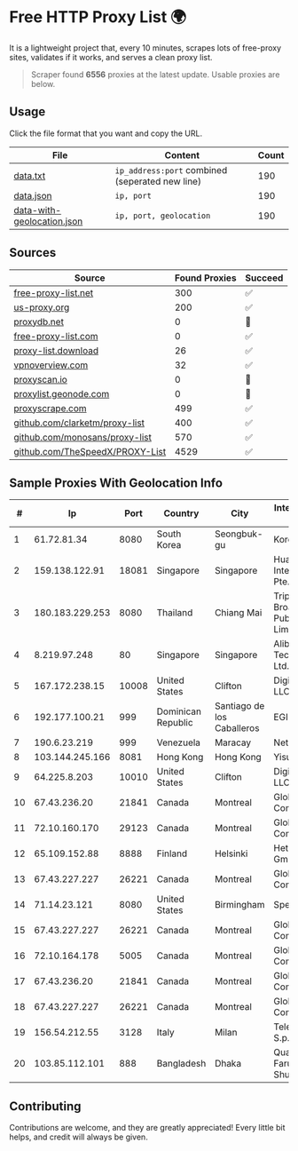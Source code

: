 
# Free HTTP Proxy List 🌍

It is a lightweight project that, every 10 minutes, scrapes lots of free-proxy sites, validates if it works, and serves a clean proxy list.


> Scraper found **6556** proxies at the latest update. Usable proxies are below.

## Usage

Click the file format that you want and copy the URL.


|File|Content|Count|
|----|-------|-----|
|[data.txt](https://raw.githubusercontent.com/themiralay/Proxy-List-World/master/data.txt)|`ip_address:port` combined (seperated new line)|190|
|[data.json](https://raw.githubusercontent.com/themiralay/Proxy-List-World/master/data.json)|`ip, port`|190|
|[data-with-geolocation.json](https://raw.githubusercontent.com/themiralay/Proxy-List-World/master/data-with-geolocation.json)|`ip, port, geolocation`|190|

## Sources

|Source|Found Proxies|Succeed|
|------|-------------|-------|
|[free-proxy-list.net](https://free-proxy-list.net)|300|✅|
|[us-proxy.org](https://www.us-proxy.org)|200|✅|
|[proxydb.net](http://proxydb.net)|0|🚫|
|[free-proxy-list.com](https://free-proxy-list.com/?page=&port=&type%5B%5D=http&type%5B%5D=https&up_time=0&search=Search)|0|✅|
|[proxy-list.download](https://www.proxy-list.download/HTTP)|26|✅|
|[vpnoverview.com](https://vpnoverview.com/privacy/anonymous-browsing/free-proxy-servers)|32|✅|
|[proxyscan.io](https://www.proxyscan.io)|0|🚫|
|[proxylist.geonode.com](https://proxylist.geonode.com/api/proxy-list?limit=300&page=1&sort_by=lastChecked&sort_type=desc&protocols=http,https)|0|🚫|
|[proxyscrape.com](https://api.proxyscrape.com/v2/?request=displayproxies&protocol=http&timeout=10000&country=all&ssl=all&anonymity=all)|499|✅|
|[github.com/clarketm/proxy-list](https://raw.githubusercontent.com/clarketm/proxy-list/master/proxy-list-raw.txt)|400|✅|
|[github.com/monosans/proxy-list](https://raw.githubusercontent.com/monosans/proxy-list/main/proxies/http.txt)|570|✅|
|[github.com/TheSpeedX/PROXY-List](https://raw.githubusercontent.com/TheSpeedX/PROXY-List/master/http.txt)|4529|✅|


## Sample Proxies With Geolocation Info

|#|Ip|Port|Country|City|Internet Service Provider|
|-|--|----|-------|----|-------------------------|
|1|61.72.81.34|8080|South Korea|Seongbuk-gu|Korea Telecom|
|2|159.138.122.91|18081|Singapore|Singapore|Huawei International Pte. LTD|
|3|180.183.229.253|8080|Thailand|Chiang Mai|Triple T Broadband Public Company Limited|
|4|8.219.97.248|80|Singapore|Singapore|Alibaba (US) Technology Co., Ltd.|
|5|167.172.238.15|10008|United States|Clifton|DigitalOcean, LLC|
|6|192.177.100.21|999|Dominican Republic|Santiago de los Caballeros|EGIHosting|
|7|190.6.23.219|999|Venezuela|Maracay|Net Uno|
|8|103.144.245.166|8081|Hong Kong|Hong Kong|Yisu Cloud LTD|
|9|64.225.8.203|10010|United States|Clifton|DigitalOcean, LLC|
|10|67.43.236.20|21841|Canada|Montreal|GloboTech Communications|
|11|72.10.160.170|29123|Canada|Montreal|GloboTech Communications|
|12|65.109.152.88|8888|Finland|Helsinki|Hetzner Online GmbH|
|13|67.43.227.227|26221|Canada|Montreal|GloboTech Communications|
|14|71.14.23.121|8080|United States|Birmingham|Spectrum|
|15|67.43.227.227|26221|Canada|Montreal|GloboTech Communications|
|16|72.10.164.178|5005|Canada|Montreal|GloboTech Communications|
|17|67.43.236.20|21841|Canada|Montreal|GloboTech Communications|
|18|67.43.227.227|26221|Canada|Montreal|GloboTech Communications|
|19|156.54.212.55|3128|Italy|Milan|Telecom Italia S.p.A.|
|20|103.85.112.101|888|Bangladesh|Dhaka|Quazi Fakhrul Al Faruque 1/1 Shukrabad|



## Contributing

Contributions are welcome, and they are greatly appreciated! Every
little bit helps, and credit will always be given.


